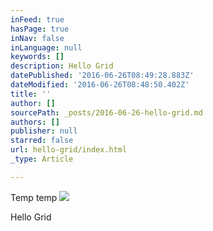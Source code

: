 ```yaml
---
inFeed: true
hasPage: true
inNav: false
inLanguage: null
keywords: []
description: Hello Grid
datePublished: '2016-06-26T08:49:28.883Z'
dateModified: '2016-06-26T08:48:50.402Z'
title: ''
author: []
sourcePath: _posts/2016-06-26-hello-grid.md
authors: []
publisher: null
starred: false
url: hello-grid/index.html
_type: Article

---
```

Temp temp
![](https://the-grid-user-content.s3-us-west-2.amazonaws.com/2aebf077-9db3-40b2-bb02-d3ebff4947dc.jpg)

Hello Grid
